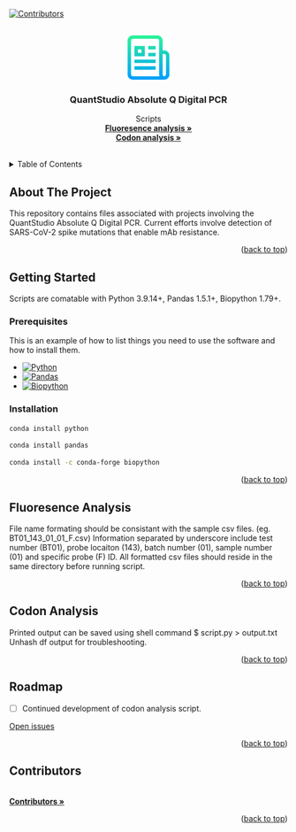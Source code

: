 <!-- Improved compatibility of back to top link: See: https://github.com/othneildrew/Best-README-Template/pull/73 -->
<a name="readme-top"></a>

<!-- PROJECT SHIELDS -->
<!--
*** I'm using markdown "reference style" links for readability.
*** Reference links are enclosed in brackets [ ] instead of parentheses ( ).
*** See the bottom of this document for the declaration of the reference variables
*** for contributors-url, forks-url, etc. This is an optional, concise syntax you may use.
*** https://www.markdownguide.org/basic-syntax/#reference-style-links
-->
[![Contributors][contributors-shield]][contributors-url]
<!-- [![Forks][forks-shield]][forks-url] -->
<!-- [![Issues][issues-shield]][issues-url] -->
<!-- [![MIT License][license-shield]][license-url] -->

<!-- PROJECT LOGO -->
<br />
<div align="center">
  <a href="https://github.com/ASU-Lim-Lab/Absolute-Q">
    <img src="logo.png" alt="Logo" width="80" height="80">
  </a>

  <h3 align="center">QuantStudio Absolute Q Digital PCR</h3>

  <p align="center">
    Scripts
    <br />
    <a href="https://github.com/ASU-Lim-Lab/Absolute-Q/blob/main/fluorescence_analysis.py"><strong>Fluoresence analysis »</strong></a>
    <br />
    <a href="https://github.com/ASU-Lim-Lab/Absolute-Q/blob/main/codon_analysis.py"><strong>Codon analysis »</strong></a>
    <br />
    <br />
<!--     <a href="https://github.com/ASU-Lim-Lab/Absolute-Q/">any_criteria</a> -->
<!--     · -->
<!--     <a href="https://github.com/ASU-Lim-Lab/Absolute-Q/">any_criteria</a> -->
  </p>
</div>



<!-- TABLE OF CONTENTS -->
<details>
  <summary>Table of Contents</summary>
  <ol>
    <li><a href="#about-the-project">About The Project</a></li>
    <li><a href="#getting-started">Getting Started</a>
      <ul>
        <li><a href="#prerequisites">Prerequisites</a></li>
        <li><a href="#installation">Installation</a></li>
      </ul>
    </li>
    <li><a href="#fluoresence-analysis">Fluoresence Analysis</a></li>
    <li><a href="#codon-analysis">Codon Analysis</a></li>
    <li><a href="#roadmap">Roadmap</a></li>
    <li><a href="#contributors">Contributors</a></li>
  </ol>
</details>


<!-- ABOUT THE PROJECT -->
## About The Project

<!-- [![Product Name Screen Shot][product-screenshot]](https://example.com) -->

This repository contains files associated with projects involving the QuantStudio Absolute Q Digital PCR. 
Current efforts involve detection of SARS-CoV-2 spike mutations that enable mAb resistance. 

<p align="right">(<a href="#readme-top">back to top</a>)</p>

<!-- GETTING STARTED -->
## Getting Started

Scripts are comatable with Python 3.9.14+, Pandas 1.5.1+, Biopython 1.79+.

### Prerequisites

This is an example of how to list things you need to use the software and how to install them.
* [![Python][Python]][Python-url]
* [![Pandas][Pandas]][Pandas-url]
* [![Biopython][Biopython]][Biopython-url]


### Installation

  ```sh
  conda install python
  ```

  ```sh
  conda install pandas
  ```

  ```sh
  conda install -c conda-forge biopython
  ```

<p align="right">(<a href="#readme-top">back to top</a>)</p>

## Fluoresence Analysis
File name formating should be consistant with the sample csv files.
(eg. BT01_143_01_01_F.csv)
Information separated by underscore include test number (BT01), probe locaiton (143), batch number (01), sample number (01) and specific probe (F) ID.
All formatted csv files should reside in the same directory before running script. 
<p align="right">(<a href="#readme-top">back to top</a>)</p>

## Codon Analysis
Printed output can be saved using shell command $ script.py > output.txt
Unhash df output for troubleshooting.
<p align="right">(<a href="#readme-top">back to top</a>)</p>

<!-- ROADMAP -->
## Roadmap

- [ ] Continued development of codon analysis script.
<!-- - [ ] Feature 2 -->
<!-- - [ ] Feature 3 -->
<!--     - [ ] Nested Feature -->

[Open issues](https://github.com/ASU-Lim-Lab/Absolute-Q/issues)

<p align="right">(<a href="#readme-top">back to top</a>)</p>

<!-- CONTRIBUTING -->
## Contributors
<br />
<div align="left">
    <a href="https://github.com/ASU-Lim-Lab/Absolute-Q/graphs/contributors"><strong>Contributors »</strong></a>
</div>

<p align="right">(<a href="#readme-top">back to top</a>)</p>


<!-- MARKDOWN LINKS & IMAGES -->
<!-- https://www.markdownguide.org/basic-syntax/#reference-style-links -->
[contributors-shield]: https://img.shields.io/github/contributors/ASU-Lim-Lab/Absolute-Q.svg?style=for-the-badge
[contributors-url]: https://github.com/ASU-Lim-Lab/Absolute-Q/graphs/contributors
[Biopython]: https://img.shields.io/badge/Biopython-1.80-blue
[Biopython-url]: https://biopython.org/
[Pandas]: https://img.shields.io/badge/pandas-%23150458.svg?style=for-the-badge&logo=pandas&logoColor=white
[Pandas-url]: https://pandas.pydata.org/
[Python]: https://img.shields.io/badge/python-3670A0?style=for-the-badge&logo=python&logoColor=ffdd54
[Python-url]: https://www.python.org/
